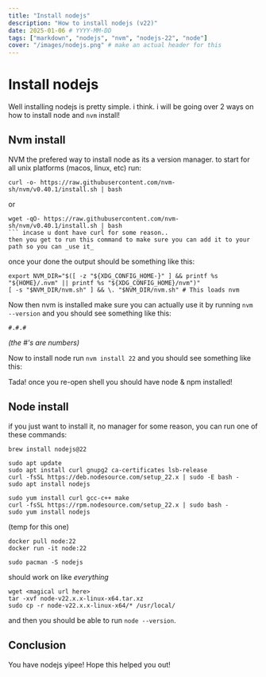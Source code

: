 ```yaml
---
title: "Install nodejs"
description: "How to install nodejs (v22)"
date: 2025-01-06 # YYYY-MM-DD
tags: ["markdown", "nodejs", "nvm", "nodejs-22", "node"]
cover: "/images/nodejs.png" # make an actual header for this
---
```


# Install nodejs

Well installing nodejs is pretty simple. i think.
i will be going over 2 ways on how to install node and `nvm` install!

## Nvm install

NVM the prefered way to install node as its a version manager.
to start for all unix platforms (macos, linux, etc) run:

```
curl -o- https://raw.githubusercontent.com/nvm-sh/nvm/v0.40.1/install.sh | bash
```

or

````
wget -qO- https://raw.githubusercontent.com/nvm-sh/nvm/v0.40.1/install.sh | bash
``` incase u dont have curl for some reason..
then you get to run this command to make sure you can add it to your path so you can _use it_
````

once your done the output should be something like this:

<!-- preview here -->

```
export NVM_DIR="$([ -z "${XDG_CONFIG_HOME-}" ] && printf %s "${HOME}/.nvm" || printf %s "${XDG_CONFIG_HOME}/nvm")"
[ -s "$NVM_DIR/nvm.sh" ] && \. "$NVM_DIR/nvm.sh" # This loads nvm
```

Now then nvm is installed make sure you can actually use it by running `nvm --version` and you should see something like this:

```
#.#.#
```

_(the #'s are numbers)_

<!-- img preview here -->

Now to install node run `nvm install 22` and you should see something like this:

<!-- preview here -->

Tada! once you re-open shell you should have node & npm installed!

## Node install

if you just want to install it, no manager for some reason, you can run one of these commands:

```
brew install nodejs@22
```

```
sudo apt update
sudo apt install curl gnupg2 ca-certificates lsb-release
curl -fsSL https://deb.nodesource.com/setup_22.x | sudo -E bash -
sudo apt install nodejs
```

```
sudo yum install curl gcc-c++ make
curl -fsSL https://rpm.nodesource.com/setup_22.x | sudo bash -
sudo yum install nodejs
```

(temp for this one)

```
docker pull node:22
docker run -it node:22
```

```
sudo pacman -S nodejs
```

should work on like _everything_

```
wget <magical url here>
tar -xvf node-v22.x.x-linux-x64.tar.xz
sudo cp -r node-v22.x.x-linux-x64/* /usr/local/
```

and then you should be able to run `node --version`.

## Conclusion

You have nodejs yipee!
Hope this helped you out!
